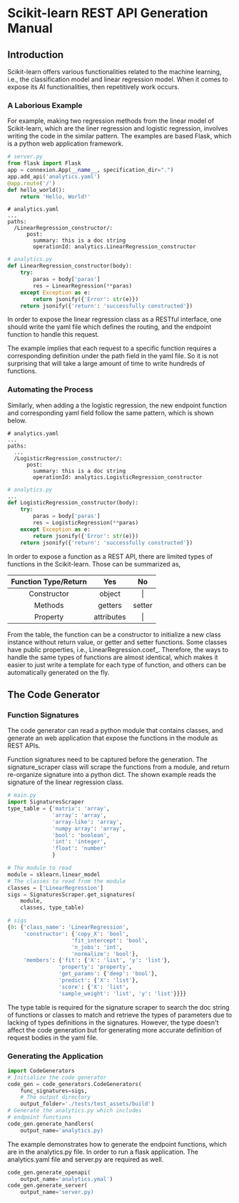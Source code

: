# Scikit-learn REST API Generation Manual

## Introduction

Scikit-learn offers various functionalities related to the machine learning, i.e., the classification model and linear regression model. When it comes to expose its AI functionalities, then repetitively work occurs. 

### A Laborious Example
For example, making two regression methods from the linear model of Scikit-learn, which are the liner regression and logistic regression, involves writing the code in the similar pattern. The examples are based Flask, which is a python web application framework. 
```python
# server.py
from flask import Flask
app = connexion.App(__name__, specification_dir=".")
app.add_api('analytics.yaml')
@app.route('/')
def hello_world():
    return 'Hello, World!'
```

```
# analytics.yaml
...
paths:
  /LinearRegression_constructor/:
      post:
        summary: this is a doc string
        operationId: analytics.LinearRegression_constructor
```

```python
# analytics.py
def LinearRegression_constructor(body):
    try:
        paras = body['paras'] 
        res = LinearRegression(**paras)
    except Exception as e:
        return jsonify({'Error': str(e)})
    return jsonify({'return': 'successfully constructed'})
```
In order to expose the linear regression class as a RESTful interface, one should write the yaml file which defines the routing, and the endpoint function to handle this request.

The example implies that each request to a specific function requires a corresponding definition under the path field in the yaml file. So it is not surprising that will take a large amount of time to write hundreds of functions.

### Automating the Process
Similarly, when adding a the logistic regression, the new endpoint function and corresponding yaml field follow the same pattern, which is shown below.
```
# analytics.yaml
...
paths:
  ...
  /LogisticrRegression_constructor/:
      post:
        summary: this is a doc string
        operationId: analytics.LogisticRegression_constructor
```

```python
# analytics.py
...
def LogisticRegression_constructor(body):
    try:
        paras = body['paras']
        res = LogisticRegression(**paras)
    except Exception as e:
        return jsonify({'Error': str(e)})
    return jsonify({'return': 'successfully constructed'})
```
In order to expose a function as a REST API, there are limited types of functions in the Scikit-learn. Those can be summarized as,

|Function Type/Return|  Yes | No |
|:-----------:|:-------------:|:------:|
|Constructor| object        |\|
|Methods    | getters|setter|
|Property   | attributes|\|

From the table, the function can be a constructor to initialize a new class instance without return value, or getter and setter functions. Some classes have public properties, i.e., LinearRegression.coef_. Therefore, the ways to handle the same types of functions are almost identical, which makes it easier to just write a template for each type of function, and others can be automatically generated on the fly.

## The Code Generator

### Function Signatures

The code generator can read a python module that contains classes, and generate an web application that expose the functions in the module as REST APIs. 

Function signatures need to be captured before the generation. The signature_scraper class will scrape the functions from a module, and return re-organize signature into a python dict. The shown example reads the signature of the linear regression class.

```python
# main.py
import SignaturesScraper
type_table = {'matrix': 'array',
              'array': 'array',
              'array-like': 'array',
              'numpy array': 'array',
              'bool': 'boolean',
              'int': 'integer',
              'float': 'number'
              }

# The module to read
module = sklearn.linear_model
# The classes to read from the module
classes = ['LinearRegression']
sigs = SignaturesScraper.get_signatures(
    module,
    classes, type_table)

# sigs
{0: {'class_name': 'LinearRegression',
     'constructor': {'copy_X': 'bool',
                    'fit_intercept': 'bool',
                    'n_jobs': 'int',
                    'normalize': 'bool'},
     'members': {'fit': {'X': 'list', 'y': 'list'},
                'property': 'property',
                'get_params': {'deep': 'bool'},
                'predict': {'X': 'list'},
                'score': {'X': 'list',
                'sample_weight': 'list', 'y': 'list'}}}}
```

The type table is required for the signature scraper to search the doc string of functions or classes to match and retrieve the types of parameters due to lacking of types definitions in the signatures. However, the type doesn't affect the code generation but for generating more accurate definition of request bodies in the yaml file.

### Generating the Application

```python
import CodeGenerators
# Initialize the code generator
code_gen = code_generators.CodeGenerators(
    func_signatures=sigs,
    # The output directory
    output_folder='./tests/test_assets/build')
# Generate the analytics.py which includes
# endpoint functions
code_gen.generate_handlers(
    output_name='analytics.py)
```

The example demonstrates how to generate the endpoint functions, which are in the analytics.py file. In order to run a flask application. The analytics.yaml file and server.py are required as well.  
```python
code_gen.generate_openapi(
    output_name='analytics.ymal')
code_gen.generate_server(
    output_name='server.py)
```
